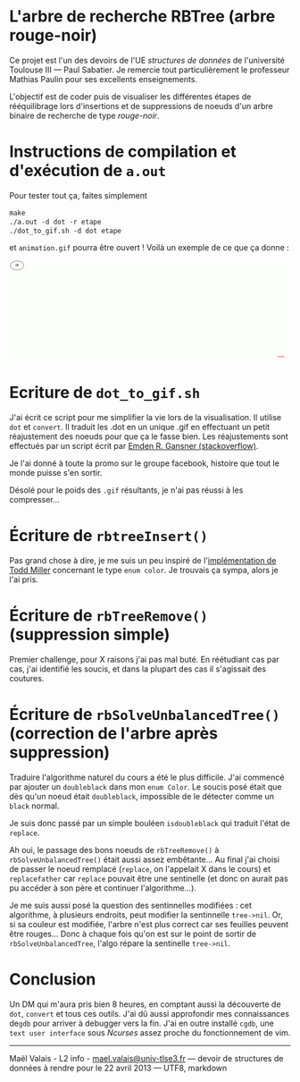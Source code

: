 L'arbre de recherche RBTree (arbre rouge-noir)
============================================
Ce projet est l'un des devoirs de l'UE *structures de données* de l'université Toulouse III — Paul Sabatier. Je remercie tout particulièrement le professeur Mathias Paulin pour ses excellents enseignements.

L'objectif est de coder puis de visualiser les différentes étapes de rééquilibrage lors d'insertions et de suppressions de noeuds d'un arbre binaire de recherche de type *rouge-noir*.

# Instructions de compilation et d'exécution de `a.out`
Pour tester tout ça, faites simplement
	
	make
	./a.out -d dot -r etape
	./dot_to_gif.sh -d dot etape

et `animation.gif` pourra être ouvert ! Voilà un exemple de ce que ça donne :

![Animation du comportement d'un arbre de recherche rouge-noir](https://raw.githubusercontent.com/maelvalais/comportement-arbre-rouge-noir-avec-dot/master/exemple_animation.gif)

# Ecriture de `dot_to_gif.sh`
J'ai écrit ce script pour me simplifier la vie lors de la visualisation. Il utilise `dot` et `convert`. Il traduit les .dot en un unique .gif en effectuant un petit réajustement des noeuds pour que ça le fasse bien. Les réajustements sont effectués par un script écrit par [Emden R. Gansner (stackoverflow)](http://stackoverflow.com/questions/10902745/enforcing-horizontal-node-ordering-in-a-dot-tree).

Je l'ai donné à toute la promo sur le groupe facebook, histoire que tout le monde puisse s'en sortir.

Désolé pour le poids des `.gif` résultants, je n'ai pas réussi à les compresser...

# Écriture de `rbtreeInsert()`
Pas grand chose à dire, je me suis un peu inspiré de l'[implémentation de Todd Miller](http://www.opensource.apple.com/source/sudo/sudo-46/src/redblack.h) concernant le type `enum color`. Je trouvais ça sympa, alors je l'ai pris.

# Écriture de `rbTreeRemove()` (suppression simple)
Premier challenge, pour X raisons j'ai pas mal buté. En réétudiant cas par cas, j'ai identifié les soucis, et dans la plupart des cas il s'agissait des coutures. 

# Écriture de `rbSolveUnbalancedTree()` (correction de l'arbre après suppression)
Traduire l'algorithme naturel du cours a été le plus difficile. J'ai commencé par ajouter un `doubleblack` dans mon `enum Color`. Le soucis posé était que dès qu'un noeud était `doubleblack`, impossible de le détecter comme un `black` normal.

Je suis donc passé par un simple bouléen `isdoubleblack` qui traduit l'état de `replace`.

Ah oui, le passage des bons noeuds de `rbTreeRemove()` à `rbSolveUnbalancedTree()` était aussi assez embêtante... Au final j'ai choisi de passer le noeud remplacé (`replace`, on l'appelait X dans le cours) et `replacefather` car `replace` pouvait être une sentinelle (et donc on aurait pas pu accéder à son père et continuer l'algorithme...).

Je me suis aussi posé la question des sentinnelles modifiées : cet algorithme, à plusieurs endroits, peut modifier la sentinnelle `tree->nil`. Or, si sa couleur est modifiée, l'arbre n'est plus correct car ses feuilles peuvent être rouges... Donc à chaque fois qu'on est sur le point de sortir de `rbSolveUnbalancedTree`, l'algo répare la sentinelle `tree->nil`.

# Conclusion
Un DM qui m'aura pris bien 8 heures, en comptant aussi la découverte de `dot`, `convert` et tous ces outils. J'ai dû aussi approfondir mes connaissances de`gdb` pour arriver à debugger vers la fin. 
J'ai en outre installé `cgdb`, une `text user interface` sous *Ncurses* assez proche du fonctionnement de vim.


----------


Maël Valais - L2 info - mael.valais@univ-tlse3.fr — devoir de structures de données à rendre pour le 22 avril 2013 — UTF8, markdown
